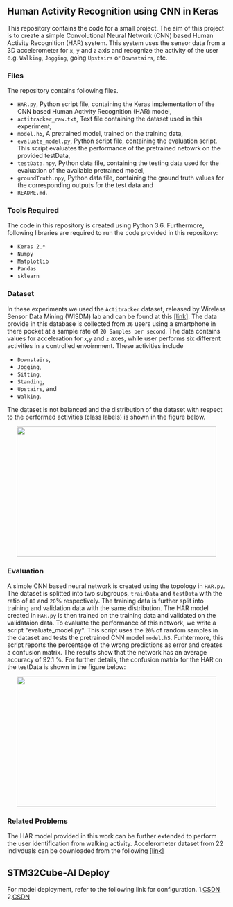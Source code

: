 ## Human Activity Recognition using CNN in Keras
This repository contains the code for a small project. The aim of this project is to create a simple Convolutional Neural Network (CNN) based Human Activity Recognition (HAR) system. This system uses the sensor data from a 3D accelerometer for `x`, `y` and `z` axis and recognize the activity of the user e.g. `Walking`, `Jogging`, going `Upstairs` or `Downstairs`, etc.
### Files
The repository contains following files.
* `HAR.py`, Python script file, containing the Keras implementation of the CNN based Human Activity Recognition (HAR) model,
* `actitracker_raw.txt`, Text file containing the dataset used in this experiment,
* `model.h5`, A pretrained model, trained on the training data,
* `evaluate_model.py`, Python script file, containing the evaluation script. This script evaluates the performance of the pretrained netowrk on the provided testData, 
* `testData.npy`, Python data file, containing the testing data used for the evaluation of the available pretrained model,
* `groundTruth.npy`, Python data file, containing the ground truth values for the corresponding outputs for the test data and
* `README.md`.


### Tools Required

The code in this repository is created using Python 3.6. Furthermore, following libraries are required to run the code provided in this repository:
* `Keras 2.*`
* `Numpy`
* `Matplotlib`
* `Pandas`
* `sklearn`


### Dataset
In these experiments we used the `Actitracker` dataset, released by Wireless Sensor Data Mining (WISDM) lab and can be found at this [[link]](http://www.cis.fordham.edu/wisdm/dataset.php). The data provide in this database is collected from `36` users using a smartphone in there pocket at a sample rate of `20 Samples per second`. The data contains values for acceleration for `x`,`y` and `z` axes, while user performs six different activities in a controlled envoirnment. These activities include 
* `Downstairs`,
* `Jogging`, 
* `Sitting`,
* `Standing`,
* `Upstairs`, and
* `Walking`.

The dataset is not balanced and the distribution of the dataset with respect to the performed activities (class labels) is shown in the figure below.
<p align="center">
<img width="460" height="300" src="https://raw.githubusercontent.com/Shahnawax/HAR-CNN-Keras/master/dataset-distribution.png">
</p>


### Evaluation
A simple CNN based neural network is created using the topology in `HAR.py`. The dataset is splitted into two subgroups, `trainData` and `testData` with the ratio of `80` and `20`% respectively. The training data is further split into training and validation data with the same distribution. The HAR model created in `HAR.py` is then trained on the training data and validated on the validataion data. To evaluate the performance of this network, we write a script "evaluate_model.py". This script uses the `20%` of random samples in the dataset and tests the pretrained CNN model `model.h5`. Furhtermore, this script reports the percentage of the wrong predictions as error and creates a confusion matrix. The results show that the network has an average accuracy of 92.1 %. For further details, the confusion matrix for the HAR on the testData is shown in the figure below:
<p align="center">
<img width="460" height="300" src="https://raw.githubusercontent.com/Shahnawax/HAR-CNN-Keras/master/confusion_matrix.png">
</p>


### Related Problems

The HAR model provided in this work can be further extended to perform the user identification from walking activity. Accelerometer dataset from 22 indivduals can be downloaded from the following [[link]](http://archive.ics.uci.edu/ml/datasets/User+Identification+From+Walking+Activity)

## STM32Cube-AI Deploy
For model deployment, refer to the following link for configuration.
1.[CSDN](https://blog.csdn.net/qq_39400113/article/details/122021900)
2.[CSDN](https://blog.csdn.net/weixin_63113550/article/details/145967973?spm=1001.2101.3001.6650.4&utm_medium=distribute.pc_relevant.none-task-blog-2%7Edefault%7EYuanLiJiHua%7EPosition-4-145967973-blog-135358192.235%5Ev43%5Epc_blog_bottom_relevance_base1&depth_1-utm_source=distribute.pc_relevant.none-task-blog-2%7Edefault%7EYuanLiJiHua%7EPosition-4-145967973-blog-135358192.235%5Ev43%5Epc_blog_bottom_relevance_base1&utm_relevant_index=7)
